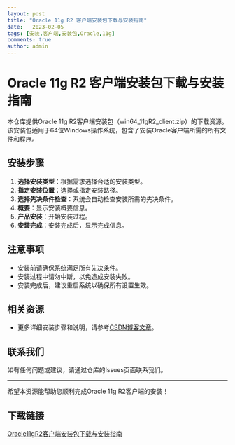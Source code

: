 ```yaml
---
layout: post
title: "Oracle 11g R2 客户端安装包下载与安装指南"
date:   2023-02-05
tags: [安装,客户端,安装包,Oracle,11g]
comments: true
author: admin
---
```

# Oracle 11g R2 客户端安装包下载与安装指南

本仓库提供Oracle 11g R2客户端安装包（win64_11gR2_client.zip）的下载资源。该安装包适用于64位Windows操作系统，包含了安装Oracle客户端所需的所有文件和程序。

## 安装步骤

1. **选择安装类型**：根据需求选择合适的安装类型。
2. **指定安装位置**：选择或指定安装路径。
3. **选择先决条件检查**：系统会自动检查安装所需的先决条件。
4. **概要**：显示安装概要信息。
5. **产品安装**：开始安装过程。
6. **安装完成**：安装完成后，显示完成信息。

## 注意事项

- 安装前请确保系统满足所有先决条件。
- 安装过程中请勿中断，以免造成安装失败。
- 安装完成后，建议重启系统以确保所有设置生效。

## 相关资源

- 更多详细安装步骤和说明，请参考[CSDN博客文章](https://blog.csdn.net/u010411264/article/details/105616029)。

## 联系我们

如有任何问题或建议，请通过仓库的Issues页面联系我们。

---

希望本资源能帮助您顺利完成Oracle 11g R2客户端的安装！

## 下载链接

[Oracle11gR2客户端安装包下载与安装指南](https://pan.quark.cn/s/95e02eae9840)